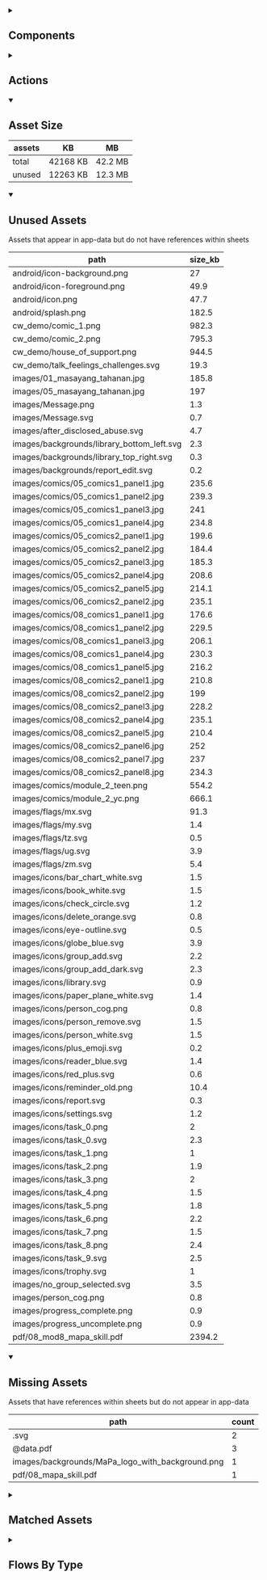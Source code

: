 <details >
<summary><h2>Components</h2></summary>

| type | count |
| --- | --- |
| accordion | 1 |
| accordion_section | 1 |
| apple_sign_in_button | 3 |
| audio | 3 |
| button | 100 |
| carousel | 2 |
| combo_box | 16 |
| data_items | 59 |
| date_time_picker | 4 |
| debug_toggle | 1 |
| display_grid | 2 |
| display_group | 140 |
| drawer | 1 |
| google_sign_in_button | 4 |
| image | 15 |
| items | 22 |
| lottie_animation | 2 |
| navigation_bar | 2 |
| pdf | 1 |
| qr_code | 1 |
| radio_button_grid | 16 |
| round_button | 47 |
| select_text | 1 |
| set_variable | 1052 |
| simple_checkbox | 2 |
| task_card | 6 |
| task_progress_bar | 2 |
| template | 353 |
| test | 1 |
| text | 280 |
| text_area | 2 |
| text_box | 43 |
| title | 45 |
| toggle_bar | 5 |
| update_action_list | 1 |
| video | 3 |
| youtube | 2 |
</details>

<details >
<summary><h2>Actions</h2></summary>

| type | count |
| --- | --- |
| add_data | 9 |
| app_update | 1 |
| auth | 3 |
| copy | 2 |
| emit: completed | 71 |
| emit: force_reload | 8 |
| emit: force_reprocess | 17 |
| emit: force_restart | 5 |
| emit: server_sync | 18 |
| emit: set_language | 1 |
| emit: uncompleted | 89 |
| feedback | 13 |
| go_to | 40 |
| nav | 1 |
| nav_stack | 8 |
| notification | 9 |
| plh_parent_group | 10 |
| pop_up | 20 |
| reset_app | 4 |
| reset_data | 2 |
| save_to_device | 4 |
| scroll | 1 |
| set_data | 32 |
| set_field | 85 |
| set_item | 10 |
| set_local | 107 |
| share | 4 |
| toast | 1 |
| user | 4 |
</details>

<details open>
<summary><h2>Asset Size</h2></summary>

| assets | KB | MB |
| --- | --- | --- |
| total | 42168 KB | 42.2 MB |
| unused | 12263 KB | 12.3 MB |
</details>

<details open>
<summary><h2>Unused Assets</h2></summary>

Assets that appear in app-data but do not have references within sheets

| path | size_kb |
| --- | --- |
| android/icon-background.png | 27 |
| android/icon-foreground.png | 49.9 |
| android/icon.png | 47.7 |
| android/splash.png | 182.5 |
| cw_demo/comic_1.png | 982.3 |
| cw_demo/comic_2.png | 795.3 |
| cw_demo/house_of_support.png | 944.5 |
| cw_demo/talk_feelings_challenges.svg | 19.3 |
| images/01_masayang_tahanan.jpg | 185.8 |
| images/05_masayang_tahanan.jpg | 197 |
| images/Message.png | 1.3 |
| images/Message.svg | 0.7 |
| images/after_disclosed_abuse.svg | 4.7 |
| images/backgrounds/library_bottom_left.svg | 2.3 |
| images/backgrounds/library_top_right.svg | 0.3 |
| images/backgrounds/report_edit.svg | 0.2 |
| images/comics/05_comics1_panel1.jpg | 235.6 |
| images/comics/05_comics1_panel2.jpg | 239.3 |
| images/comics/05_comics1_panel3.jpg | 241 |
| images/comics/05_comics1_panel4.jpg | 234.8 |
| images/comics/05_comics2_panel1.jpg | 199.6 |
| images/comics/05_comics2_panel2.jpg | 184.4 |
| images/comics/05_comics2_panel3.jpg | 185.3 |
| images/comics/05_comics2_panel4.jpg | 208.6 |
| images/comics/05_comics2_panel5.jpg | 214.1 |
| images/comics/06_comics2_panel2.jpg | 235.1 |
| images/comics/08_comics1_panel1.jpg | 176.6 |
| images/comics/08_comics1_panel2.jpg | 229.5 |
| images/comics/08_comics1_panel3.jpg | 206.1 |
| images/comics/08_comics1_panel4.jpg | 230.3 |
| images/comics/08_comics1_panel5.jpg | 216.2 |
| images/comics/08_comics2_panel1.jpg | 210.8 |
| images/comics/08_comics2_panel2.jpg | 199 |
| images/comics/08_comics2_panel3.jpg | 228.2 |
| images/comics/08_comics2_panel4.jpg | 235.1 |
| images/comics/08_comics2_panel5.jpg | 210.4 |
| images/comics/08_comics2_panel6.jpg | 252 |
| images/comics/08_comics2_panel7.jpg | 237 |
| images/comics/08_comics2_panel8.jpg | 234.3 |
| images/comics/module_2_teen.png | 554.2 |
| images/comics/module_2_yc.png | 666.1 |
| images/flags/mx.svg | 91.3 |
| images/flags/my.svg | 1.4 |
| images/flags/tz.svg | 0.5 |
| images/flags/ug.svg | 3.9 |
| images/flags/zm.svg | 5.4 |
| images/icons/bar_chart_white.svg | 1.5 |
| images/icons/book_white.svg | 1.5 |
| images/icons/check_circle.svg | 1.2 |
| images/icons/delete_orange.svg | 0.8 |
| images/icons/eye-outline.svg | 0.5 |
| images/icons/globe_blue.svg | 3.9 |
| images/icons/group_add.svg | 2.2 |
| images/icons/group_add_dark.svg | 2.3 |
| images/icons/library.svg | 0.9 |
| images/icons/paper_plane_white.svg | 1.4 |
| images/icons/person_cog.png | 0.8 |
| images/icons/person_remove.svg | 1.5 |
| images/icons/person_white.svg | 1.5 |
| images/icons/plus_emoji.svg | 0.2 |
| images/icons/reader_blue.svg | 1.4 |
| images/icons/red_plus.svg | 0.6 |
| images/icons/reminder_old.png | 10.4 |
| images/icons/report.svg | 0.3 |
| images/icons/settings.svg | 1.2 |
| images/icons/task_0.png | 2 |
| images/icons/task_0.svg | 2.3 |
| images/icons/task_1.png | 1 |
| images/icons/task_2.png | 1.9 |
| images/icons/task_3.png | 2 |
| images/icons/task_4.png | 1.5 |
| images/icons/task_5.png | 1.8 |
| images/icons/task_6.png | 2.2 |
| images/icons/task_7.png | 1.5 |
| images/icons/task_8.png | 2.4 |
| images/icons/task_9.svg | 2.5 |
| images/icons/trophy.svg | 1 |
| images/no_group_selected.svg | 3.5 |
| images/person_cog.png | 0.8 |
| images/progress_complete.png | 0.9 |
| images/progress_uncomplete.png | 0.9 |
| pdf/08_mod8_mapa_skill.pdf | 2394.2 |
</details>

<details open>
<summary><h2>Missing Assets</h2></summary>

Assets that have references within sheets but do not appear in app-data

| path | count |
| --- | --- |
| .svg | 2 |
| @data.pdf | 3 |
| images/backgrounds/MaPa_logo_with_background.png | 1 |
| pdf/08_mapa_skill.pdf | 1 |
</details>

<details >
<summary><h2>Matched Assets</h2></summary>

Assets that are used within sheets and also can be found in the synced asset data

| path | size_kb | count |
| --- | --- | --- |
| images/02_masayang_tahanan.jpg | 191.5 | 1 |
| images/03_masayang_tahanan.jpg | 195.3 | 1 |
| images/04_masayang_tahanan.jpg | 198.8 | 1 |
| images/06_masayang_tahanan.jpg | 379.5 | 1 |
| images/07_masayang_tahanan.jpg | 455.5 | 1 |
| images/08_masayang_tahanan.jpg | 455.5 | 1 |
| images/backgrounds/home_bottom_right.svg | 2.3 | 1 |
| images/backgrounds/home_top_left.svg | 2.4 | 3 |
| images/backgrounds/reports_top_right.svg | 0.9 | 1 |
| images/comics/02_comics1_panel1.png | 1324.6 | 1 |
| images/comics/02_comics1_panel2.png | 1320.2 | 1 |
| images/comics/02_comics1_panel3.png | 1377.6 | 1 |
| images/comics/02_comics1_panel4.png | 989.3 | 1 |
| images/comics/02_comics2_panel1.png | 652.8 | 1 |
| images/comics/02_comics2_panel2.png | 1120.1 | 1 |
| images/comics/02_comics2_panel3.png | 1177.2 | 1 |
| images/comics/02_comics2_panel4.png | 887.1 | 1 |
| images/comics/03_comics1_panel1.jpg | 268.8 | 1 |
| images/comics/03_comics1_panel2.jpg | 177.9 | 1 |
| images/comics/03_comics1_panel3.jpg | 236.7 | 1 |
| images/comics/03_comics1_panel4.jpg | 189.5 | 1 |
| images/comics/03_comics2_panel1.png | 984.3 | 1 |
| images/comics/03_comics2_panel2.png | 937.6 | 1 |
| images/comics/03_comics2_panel3.png | 2019.8 | 1 |
| images/comics/04_comics1_panel1.jpg | 239.4 | 1 |
| images/comics/04_comics1_panel2.jpg | 224.4 | 1 |
| images/comics/04_comics1_panel3.jpg | 241 | 1 |
| images/comics/04_comics1_panel4.jpg | 268.2 | 1 |
| images/comics/04_comics2_panel1.jpg | 272 | 1 |
| images/comics/04_comics2_panel2.jpg | 256.8 | 1 |
| images/comics/04_comics2_panel3.jpg | 268.6 | 1 |
| images/comics/04_comics2_panel4.jpg | 176.8 | 1 |
| images/comics/04_comics2_panel5.jpg | 246.1 | 1 |
| images/comics/06_comics1_panel1.jpg | 208.8 | 1 |
| images/comics/06_comics1_panel2.jpg | 238.4 | 1 |
| images/comics/06_comics1_panel3.jpg | 232.3 | 1 |
| images/comics/06_comics1_panel4.jpg | 225.3 | 1 |
| images/comics/06_comics1_panel5.jpg | 236.4 | 1 |
| images/comics/06_comics2_panel1.jpg | 253.3 | 2 |
| images/comics/06_comics2_panel3.jpg | 258.4 | 1 |
| images/comics/06_comics2_panel4.jpg | 207 | 1 |
| images/comics/06_comics2_panel5.jpg | 214.1 | 1 |
| images/comics/06_comics3_panel1.jpg | 238.4 | 1 |
| images/comics/06_comics3_panel2.jpg | 228.2 | 1 |
| images/comics/06_comics3_panel3.jpg | 229.1 | 1 |
| images/comics/06_comics3_panel4.jpg | 207.8 | 1 |
| images/comics/07_budgeting_plan.jpg | 323.7 | 1 |
| images/comics/07_budgeting_step1.jpg | 324.5 | 1 |
| images/comics/07_budgeting_step2.jpg | 366.8 | 1 |
| images/comics/07_budgeting_step3.jpg | 362.8 | 1 |
| images/comics/07_budgeting_step4.jpg | 399.8 | 1 |
| images/comics/07_lola_emergencies.jpg | 188.7 | 1 |
| images/comics/07_lola_goals.jpg | 755.7 | 1 |
| images/flags/gb.svg | 0.5 | 2 |
| images/flags/ph.svg | 1.3 | 2 |
| images/icons/add_circle.svg | 1 | 3 |
| images/icons/archive.svg | 2 | 1 |
| images/icons/arrow_back.svg | 0.5 | 1 |
| images/icons/arrow_forward.svg | 0.4 | 1 |
| images/icons/cancel.svg | 1.7 | 2 |
| images/icons/check_circle.png | 0.6 | 1 |
| images/icons/checkmark-outline.svg | 0.2 | 3 |
| images/icons/cog_white.svg | 3.6 | 1 |
| images/icons/content.svg | 6.3 | 2 |
| images/icons/copy-outline.svg | 0.4 | 2 |
| images/icons/delete.svg | 1.9 | 4 |
| images/icons/docs.svg | 0.7 | 1 |
| images/icons/download.svg | 0.7 | 2 |
| images/icons/download_white.svg | 0.7 | 1 |
| images/icons/edit.svg | 0.9 | 3 |
| images/icons/eye.svg | 1.6 | 2 |
| images/icons/feather.svg | 3.2 | 1 |
| images/icons/help.svg | 2.6 | 1 |
| images/icons/home_white.svg | 1.7 | 1 |
| images/icons/house_white.svg | 0.4 | 1 |
| images/icons/incomplete.svg | 0.8 | 1 |
| images/icons/key.svg | 4.6 | 2 |
| images/icons/library.png | 1.5 | 1 |
| images/icons/library_white.svg | 2.8 | 1 |
| images/icons/magnify_glass.svg | 2 | 1 |
| images/icons/pencil_white.svg | 2 | 1 |
| images/icons/people_network.svg | 5.9 | 1 |
| images/icons/person_cog.svg | 3.2 | 2 |
| images/icons/profile_card.svg | 6.2 | 1 |
| images/icons/reminder.png | 13.6 | 14 |
| images/icons/report.png | 1.1 | 1 |
| images/icons/sessions.png | 1.3 | 1 |
| images/icons/settings.png | 1.1 | 1 |
| images/icons/share.svg | 4.2 | 4 |
| images/icons/task_1.svg | 1 | 1 |
| images/icons/task_2.svg | 1.7 | 1 |
| images/icons/task_3.svg | 2.5 | 1 |
| images/icons/task_4.svg | 1 | 1 |
| images/icons/task_5.svg | 2 | 1 |
| images/icons/task_6.svg | 2.4 | 1 |
| images/icons/task_7.svg | 1 | 1 |
| images/icons/task_8.svg | 2.8 | 1 |
| images/icons/unarchive.svg | 1.1 | 1 |
| images/icons/visibility.svg | 1.9 | 1 |
| images/icons/world.svg | 5.8 | 1 |
| images/icons_1.png | 267.7 | 1 |
| images/icons_2.png | 210 | 1 |
| images/icons_3.png | 205.9 | 1 |
| images/icons_4.png | 182.7 | 1 |
| images/logos/ADMU.jpg | 246.9 | 1 |
| images/logos/GPI.jpg | 200.1 | 1 |
| images/logos/IDEMS.png | 84.6 | 1 |
| images/logos/MaPa_logo.png | 157.3 | 1 |
| images/logos/PLH.png | 26.6 | 1 |
| images/logos/UNICEF.jpg | 57.9 | 1 |
| images/logos/app_logo.png | 70.6 | 3 |
| lottie/checkmark_blue.json | 17 | 5 |
| pdf/01_mod1_intro.pdf | 650.7 | 1 |
| pdf/01_mod1_layunin.pdf | 478.3 | 1 |
| pdf/01_mod1_mapa_skill.pdf | 6899 | 1 |
| pdf/01_mod1_pabaong_gawain.pdf | 92.5 | 1 |
| pdf/01_mod1_pagtatapos.pdf | 68.5 | 1 |
| pdf/01_mod1_panimulang_gawain.pdf | 435.6 | 1 |
| pdf/01_mod1_session_structure.pdf | 123.5 | 1 |
| pdf/02_mod2_intro.pdf | 506.5 | 1 |
| pdf/02_mod2_talakayan_ng_pabaong_gawain.pdf | 62.2 | 1 |
| pdf/03_mod3_intro.pdf | 377.9 | 1 |
| pdf/03_mod3_talakayan_ng_pabaong_gawain.pdf | 64.7 | 1 |
| pdf/04_mod4_intro.pdf | 495.3 | 1 |
| pdf/04_mod4_talakayan_ng_pabaong_gawain.pdf | 67.8 | 1 |
| pdf/05_mod5_intro.pdf | 275.9 | 1 |
| pdf/05_mod5_mapa_skill.pdf | 1827.5 | 1 |
| pdf/05_mod5_pabaong_gawain.pdf | 63.6 | 1 |
| pdf/05_mod5_pagtatapos.pdf | 65.7 | 1 |
| pdf/05_mod5_panimulang_gawain.pdf | 77.7 | 1 |
| pdf/05_mod5_session_structure.pdf | 80.5 | 1 |
| pdf/05_mod5_talakayan_ng_pabaong_gawain.pdf | 286.4 | 1 |
| pdf/06_mod6_intro.pdf | 657.2 | 1 |
| pdf/06_mod6_talakayan_ng_pabaong_gawain.pdf | 117.4 | 1 |
| pdf/07_mod7_intro.pdf | 756.6 | 1 |
| pdf/07_mod7_talakayan_ng_pabaong_gawain.pdf | 114.4 | 1 |
| pdf/08_mod8_intro.pdf | 708.2 | 1 |
| pdf/08_mod8_pabaong_gawain.pdf | 288.7 | 1 |
| pdf/08_mod8_pagdiriwang.pdf | 413.2 | 1 |
| pdf/08_mod8_pagtatapos.pdf | 684.7 | 1 |
| pdf/08_mod8_panimulang_gawain.pdf | 75.9 | 1 |
| pdf/08_mod8_session_structure.pdf | 80.3 | 1 |
</details>

<details >
<summary><h2>Flows By Type</h2></summary>

| type | subtype | total |
| --- | --- | --- |
| data_list |  | 34 |
| data_list | app_config_language_list | 1 |
| data_list | generated | 4 |
| data_list | legal_terms | 2 |
| data_list | lifecycle_actions | 1 |
| data_pipe |  | 2 |
| generator |  | 8 |
| global |  | 13 |
| global | legal_terms | 1 |
| template |  | 82 |
| template | generated | 309 |
| template | legal_terms | 4 |
</details>